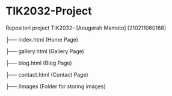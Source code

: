 # TIK2032-Project
Repositori project TIK2032- [Anugerah Mamoto] [210211060168]


├── index.html          (Home Page)

├── gallery.html        (Gallery Page)

├── blog.html           (Blog Page)

├── contact.html        (Contact Page)

├── /images             (Folder for storing images)